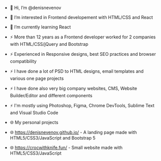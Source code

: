 
- 👋 Hi, I’m @denisnevenov
- 👀 I’m interested in Frontend developement with HTML/CSS and React
- 🌱 I’m currently learning React
- ⚡ More than 12 years as a Frontend developer worked for 2 companies with HTML/CSS/jQuery and Bootstrap
- ⚡ Experienced in Responsive designs, best SEO practices and browser compatibility
- ⚡ I have done a lot of PSD to HTML designs, email templates and various one page projects
- ⚡ I have done also very big company websites, CMS, Website Builder/Editor and different components
- ⚡ I'm mostly using Photoshop, Figma, Chrome DevTools, Sublime Text and Visual Studio Code

- 🌐 My personal projects
- 🌐 https://denisnevenov.github.io/ - A landing page made with HTML5/CSS3/JavaScript and Bootstrap 5 
- 🌐 https://crocwithknife.fun/ - Small website made with HTML5/CSS3/JavaScript

<!---
denisnevenov/denisnevenov is a ✨ special ✨ repository because its `README.md` (this file) appears on your GitHub profile.
You can click the Preview link to take a look at your changes.
--->
